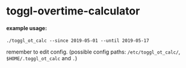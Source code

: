 # toggl-overtime-calculator

#### example usage:
```
./toggl_ot_calc --since 2019-05-01 --until 2019-05-17
```

remember to edit config. (possible config paths: `/etc/toggl_ot_calc/`, `$HOME/.toggl_ot_calc` and `.`)